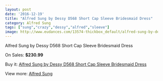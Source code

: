 ```yaml
---
layout: post
date: '2016-12-19'
title: "Alfred Sung by Dessy D568 Short Cap Sleeve Bridesmaid Dress"
category: Alfred Sung
tags: ["sung","crazy","dessy","alfred","sleeve"]
image: http://www.eudances.com/13574-thickbox_default/alfred-sung-by-dessy-d568-short-cap-sleeve-bridesmaid-dress.jpg
---
```

Alfred Sung by Dessy D568 Short Cap Sleeve Bridesmaid Dress

On Sales: **$230.99**
<a href="https://www.eudances.com/en/alfred-sung/4093-alfred-sung-by-dessy-d568-short-cap-sleeve-bridesmaid-dress.html"><amp-img layout="responsive" width="600" height="600" src="//www.eudances.com/13574-thickbox_default/alfred-sung-by-dessy-d568-short-cap-sleeve-bridesmaid-dress.jpg" alt="Alfred Sung by Dessy D568 Short Cap Sleeve Bridesmaid Dress 0" /></a>
<a href="https://www.eudances.com/en/alfred-sung/4093-alfred-sung-by-dessy-d568-short-cap-sleeve-bridesmaid-dress.html"><amp-img layout="responsive" width="600" height="600" src="//www.eudances.com/13577-thickbox_default/alfred-sung-by-dessy-d568-short-cap-sleeve-bridesmaid-dress.jpg" alt="Alfred Sung by Dessy D568 Short Cap Sleeve Bridesmaid Dress 1" /></a>
<a href="https://www.eudances.com/en/alfred-sung/4093-alfred-sung-by-dessy-d568-short-cap-sleeve-bridesmaid-dress.html"><amp-img layout="responsive" width="600" height="600" src="//www.eudances.com/13576-thickbox_default/alfred-sung-by-dessy-d568-short-cap-sleeve-bridesmaid-dress.jpg" alt="Alfred Sung by Dessy D568 Short Cap Sleeve Bridesmaid Dress 2" /></a>
<a href="https://www.eudances.com/en/alfred-sung/4093-alfred-sung-by-dessy-d568-short-cap-sleeve-bridesmaid-dress.html"><amp-img layout="responsive" width="600" height="600" src="//www.eudances.com/13575-thickbox_default/alfred-sung-by-dessy-d568-short-cap-sleeve-bridesmaid-dress.jpg" alt="Alfred Sung by Dessy D568 Short Cap Sleeve Bridesmaid Dress 3" /></a>

Buy it: [Alfred Sung by Dessy D568 Short Cap Sleeve Bridesmaid Dress](https://www.eudances.com/en/alfred-sung/4093-alfred-sung-by-dessy-d568-short-cap-sleeve-bridesmaid-dress.html "Alfred Sung by Dessy D568 Short Cap Sleeve Bridesmaid Dress")

View more: [Alfred Sung](https://www.eudances.com/en/52-alfred-sung "Alfred Sung")